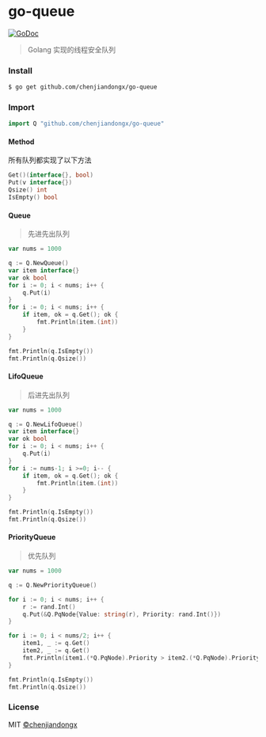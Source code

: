 # go-queue

[![GoDoc](https://godoc.org/github.com/chenjiandongx/go-queue?status.svg)](https://godoc.org/github.com/chenjiandongx/go-queue)
> Golang 实现的线程安全队列

### Install
```bash
$ go get github.com/chenjiandongx/go-queue
```

### Import
```go
import Q "github.com/chenjiandongx/go-queue"
```

#### Method

所有队列都实现了以下方法
```go
Get()(interface{}, bool)
Put(v interface{})
Qsize() int
IsEmpty() bool
```

#### Queue
> 先进先出队列

```go
var nums = 1000

q := Q.NewQueue()
var item interface{}
var ok bool
for i := 0; i < nums; i++ {
    q.Put(i)
}
for i := 0; i < nums; i++ {
    if item, ok = q.Get(); ok {
        fmt.Println(item.(int))
    }
}

fmt.Println(q.IsEmpty())
fmt.Println(q.Qsize())
```

#### LifoQueue
> 后进先出队列

```go
var nums = 1000

q := Q.NewLifoQueue()
var item interface{}
var ok bool
for i := 0; i < nums; i++ {
    q.Put(i)
}
for i := nums-1; i >=0; i-- {
    if item, ok = q.Get(); ok {
        fmt.Println(item.(int))
    }
}

fmt.Println(q.IsEmpty())
fmt.Println(q.Qsize())
```


#### PriorityQueue
> 优先队列

```go
var nums = 1000

q := Q.NewPriorityQueue()

for i := 0; i < nums; i++ {
    r := rand.Int()
    q.Put(&Q.PqNode{Value: string(r), Priority: rand.Int()})
}

for i := 0; i < nums/2; i++ {
    item1, _ := q.Get()
    item2, _ := q.Get()
    fmt.Println(item1.(*Q.PqNode).Priority > item2.(*Q.PqNode).Priority)
}

fmt.Println(q.IsEmpty())
fmt.Println(q.Qsize())
```

### License
MIT [©chenjiandongx](http://github.com/chenjiandongx)
